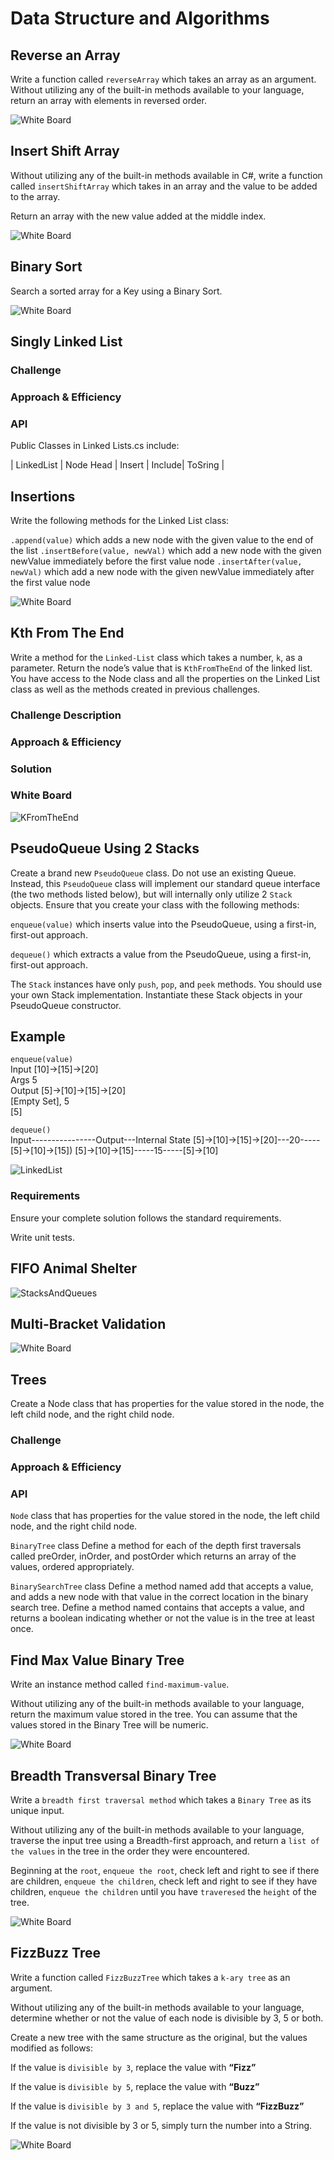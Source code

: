 # Data Structure and Algorithms

## Reverse an Array

Write a function called `reverseArray` which takes an array as an argument.
Without utilizing any of the built-in methods available to your language,
return an array with elements in reversed order.

![White Board](DsaAssets/ArrayReversed.png)

## Insert Shift Array

Without utilizing any of the built-in methods available in C#,
write a function called `insertShiftArray` which takes in an array
and the value to be added to the array.

Return an array with the new value added at the middle index.

![White Board](DsaAssets/ArrayShift.jpg)

## Binary Sort

Search a sorted array for a Key using a Binary Sort.

![White Board](DsaAssets/BinarySearch.JPEG)

## Singly Linked List

### Challenge
<!-- Description of the challenge -->

### Approach & Efficiency

<!-- What approach did you take? Why? 
What is the Big O space/time for this approach? -->

### API

Public Classes in Linked Lists.cs include:

| LinkedList | Node Head | Insert | Include| ToSring |

## Insertions

Write the following methods for the Linked List class:

`.append(value)` which adds a new node with the given value to the end of the list
`.insertBefore(value, newVal)` which add a new node with the given newValue immediately before the first value node
`.insertAfter(value, newVal)` which add a new node with the given newValue immediately after the first value node

![White Board](DsaAssets/Insertions.JPEG)

## Kth From The End

Write a method for the `Linked-List` class which takes a number, `k`, as a parameter. Return the node’s value that is `KthFromTheEnd` of the linked list. You have access to the Node class and all the properties on the Linked List class as well as the methods created in previous challenges.

### Challenge Description

<!-- Description of the challenge -->

### Approach & Efficiency

<!-- What approach did you take? Why? What is the Big O space/time for this approach? -->

### Solution

### White Board

![KFromTheEnd](DsaAssets/KFromEndOfList.jpeg)

## PseudoQueue Using 2 Stacks

Create a brand new `PseudoQueue` class. Do not use an existing Queue. Instead, this `PseudoQueue` class will implement our standard queue interface (the two methods listed below), but will internally only utilize 2 `Stack` objects. Ensure that you create your class with the following methods:

`enqueue(value)` which inserts value into the PseudoQueue, using a first-in, first-out approach.

`dequeue()` which extracts a value from the PseudoQueue, using a first-in, first-out approach.

The `Stack` instances have only `push`, `pop`, and `peek` methods. You should use your own Stack implementation. Instantiate these Stack objects in your PseudoQueue constructor.

## Example

`enqueue(value)` <br>
Input [10]->[15]->[20]<br>
Args 5 <br>
Output [5]->[10]->[15]->[20] <br>
[Empty Set], 5 <br>
[5]<br>

`dequeue()`<br>
Input----------------Output---Internal State
[5]->[10]->[15]->[20]---20-----[5]->[10]->[15])
[5]->[10]->[15]-----15-----[5]->[10]

![LinkedList](DsaAssets/CodeChallenge11.JPG)

### Requirements

Ensure your complete solution follows the standard requirements.

Write unit tests.

## FIFO Animal Shelter

![StacksAndQueues](DsaAssets/FIFOAnimalShelter.JPEG)

## Multi-Bracket Validation

![White Board](DsaAssets/Multi-BracketValidation.png)

## Trees

Create a Node class that has properties for the value stored in the node, the left child node, and the right child node.

### Challenge

<!-- Description of the challenge -->

### Approach & Efficiency

<!-- What approach did you take? Why? What is the Big O space/time for this approach? -->

### API

<!-- Description of each method publicly available in each of your trees -->

`Node` class that has properties for the value stored in the node, the left child node, and the right child node.

`BinaryTree` class
Define a method for each of the depth first traversals called preOrder, inOrder, and postOrder which returns an array of the values, ordered appropriately.

`BinarySearchTree` class
Define a method named add that accepts a value, and adds a new node with that value in the correct location in the binary search tree.
Define a method named contains that accepts a value, and returns a boolean indicating whether or not the value is in the tree at least once.

## Find Max Value Binary Tree

Write an instance method called `find-maximum-value`.

Without utilizing any of the built-in methods available to your language, return the maximum value stored in the tree. You can assume that the values stored in the Binary Tree will be numeric.

![White Board](DsaAssets/findMaxValueBT.JPEG)

## Breadth Transversal Binary Tree

Write a `breadth first traversal method` which takes a `Binary Tree` as its unique input. 

Without utilizing any of the built-in methods available to your language, traverse the input tree using a Breadth-first approach, and return a `list of the values` in the tree in the order they were encountered.

Beginning at the `root`, `enqueue the root`, check left and right to see if there are children, `enqueue the children`, check left and right to see if they have children, `enqueue the children` until you have `traveresed` the `height` of the tree.

![White Board](DsaAssets/Breadth-First-Binary-Tree.JPEG)

## FizzBuzz Tree

Write a function called `FizzBuzzTree` which takes a `k-ary tree` as an argument.


Without utilizing any of the built-in methods available to your language, determine whether or not the value of each node is divisible by 3, 5 or both. 

Create a new tree with the same structure as the original, but the values modified as follows:


If the value is `divisible by 3`, replace the value with **“Fizz”**

If the value is `divisible by 5`, replace the value with **“Buzz”**

If the value is `divisible by 3 and 5`, replace the value with **“FizzBuzz”**

If the value is not divisible by 3 or 5, simply turn the number into a String.

![White Board](DsaAssets/FizzBuzzTree.JPEG)